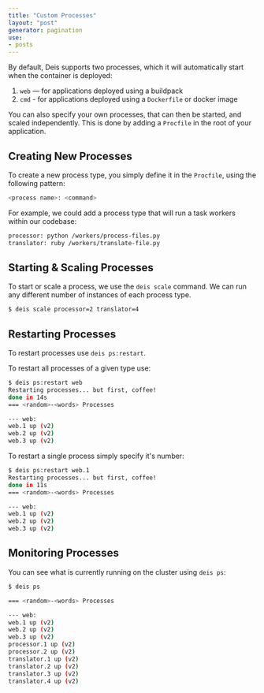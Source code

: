 ```yaml
---
title: "Custom Processes"
layout: "post"
generator: pagination
use:
- posts
---
```


By default, Deis supports two processes, which it will automatically start when the container is deployed:

1. `web` — for applications deployed using a buildpack
2. `cmd` - for applications deployed using a `Dockerfile` or docker image

You can also specify your own processes, that can then be started, and scaled independently. This is done by adding a `Procfile` in the root of your application.

## Creating New Processes

To create a new process type, you simply define it in the `Procfile`, using the following pattern:

```sh
<process name>: <command>
```

For example, we could add a process type that will run a task workers within our codebase:

```sh
processor: python /workers/process-files.py
translator: ruby /workers/translate-file.py
```

## Starting & Scaling Processes

To start or scale a process, we use the `deis scale` command. We can run any different number of instances of each process type.

```sh
$ deis scale processor=2 translator=4
```

## Restarting Processes

To restart processes use `deis ps:restart`. 

To restart all processes of a given type use:

```sh
$ deis ps:restart web
Restarting processes... but first, coffee!
done in 14s
=== <random>-<words> Processes

--- web:
web.1 up (v2)
web.2 up (v2)
web.3 up (v2)
```

To restart a single process simply specify it's number:

```sh
$ deis ps:restart web.1
Restarting processes... but first, coffee!
done in 11s
=== <random>-<words> Processes

--- web:
web.1 up (v2)
web.2 up (v2)
web.3 up (v2)
```

## Monitoring Processes

You can see what is currently running on the cluster using `deis ps`:

```sh
$ deis ps

=== <random>-<words> Processes

--- web:
web.1 up (v2)
web.2 up (v2)
web.3 up (v2)
processor.1 up (v2)
processor.2 up (v2)
translator.1 up (v2)
translator.2 up (v2)
translator.3 up (v2)
translator.4 up (v2)
```


